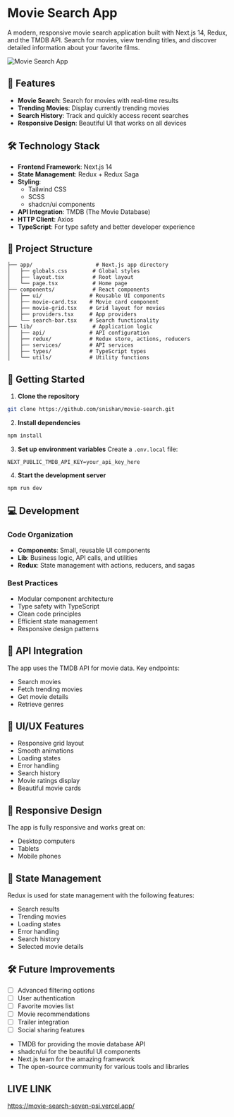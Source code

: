 # Movie Search App

A modern, responsive movie search application built with Next.js 14, Redux, and the TMDB API. Search for movies, view trending titles, and discover detailed information about your favorite films.

![Movie Search App](https://images.unsplash.com/photo-1489599849927-2ee91cede3ba?auto=format&fit=crop&q=80&w=1200&h=400)

## 🌟 Features

- **Movie Search**: Search for movies with real-time results
- **Trending Movies**: Display currently trending movies
- **Search History**: Track and quickly access recent searches
- **Responsive Design**: Beautiful UI that works on all devices

## 🛠️ Technology Stack

- **Frontend Framework**: Next.js 14
- **State Management**: Redux + Redux Saga
- **Styling**: 
  - Tailwind CSS
  - SCSS
  - shadcn/ui components
- **API Integration**: TMDB (The Movie Database)
- **HTTP Client**: Axios
- **TypeScript**: For type safety and better developer experience

## 📁 Project Structure

```
├── app/                    # Next.js app directory
│   ├── globals.css        # Global styles
│   ├── layout.tsx         # Root layout
│   └── page.tsx           # Home page
├── components/            # React components
│   ├── ui/               # Reusable UI components
│   ├── movie-card.tsx    # Movie card component
│   ├── movie-grid.tsx    # Grid layout for movies
│   ├── providers.tsx     # App providers
│   └── search-bar.tsx    # Search functionality
├── lib/                   # Application logic
│   ├── api/              # API configuration
│   ├── redux/            # Redux store, actions, reducers
│   ├── services/         # API services
│   ├── types/            # TypeScript types
│   └── utils/            # Utility functions
```

## 🚀 Getting Started

1. **Clone the repository**
```bash
git clone https://github.com/snishan/movie-search.git
```

2. **Install dependencies**
```bash
npm install
```

3. **Set up environment variables**
Create a `.env.local` file:
```env
NEXT_PUBLIC_TMDB_API_KEY=your_api_key_here
```

4. **Start the development server**
```bash
npm run dev
```

## 💻 Development

### Code Organization
- **Components**: Small, reusable UI components
- **Lib**: Business logic, API calls, and utilities
- **Redux**: State management with actions, reducers, and sagas

### Best Practices
- Modular component architecture
- Type safety with TypeScript
- Clean code principles
- Efficient state management
- Responsive design patterns

## 🔑 API Integration

The app uses the TMDB API for movie data. Key endpoints:
- Search movies
- Fetch trending movies
- Get movie details
- Retrieve genres

## 🎨 UI/UX Features

- Responsive grid layout
- Smooth animations
- Loading states
- Error handling
- Search history
- Movie ratings display
- Beautiful movie cards

## 📱 Responsive Design

The app is fully responsive and works great on:
- Desktop computers
- Tablets
- Mobile phones

## 🔄 State Management

Redux is used for state management with the following features:
- Search results
- Trending movies
- Loading states
- Error handling
- Search history
- Selected movie details

## 🛠️ Future Improvements

- [ ] Advanced filtering options
- [ ] User authentication
- [ ] Favorite movies list
- [ ] Movie recommendations
- [ ] Trailer integration
- [ ] Social sharing features

- TMDB for providing the movie database API
- shadcn/ui for the beautiful UI components
- Next.js team for the amazing framework
- The open-source community for various tools and libraries


## LIVE LINK
   https://movie-search-seven-psi.vercel.app/
